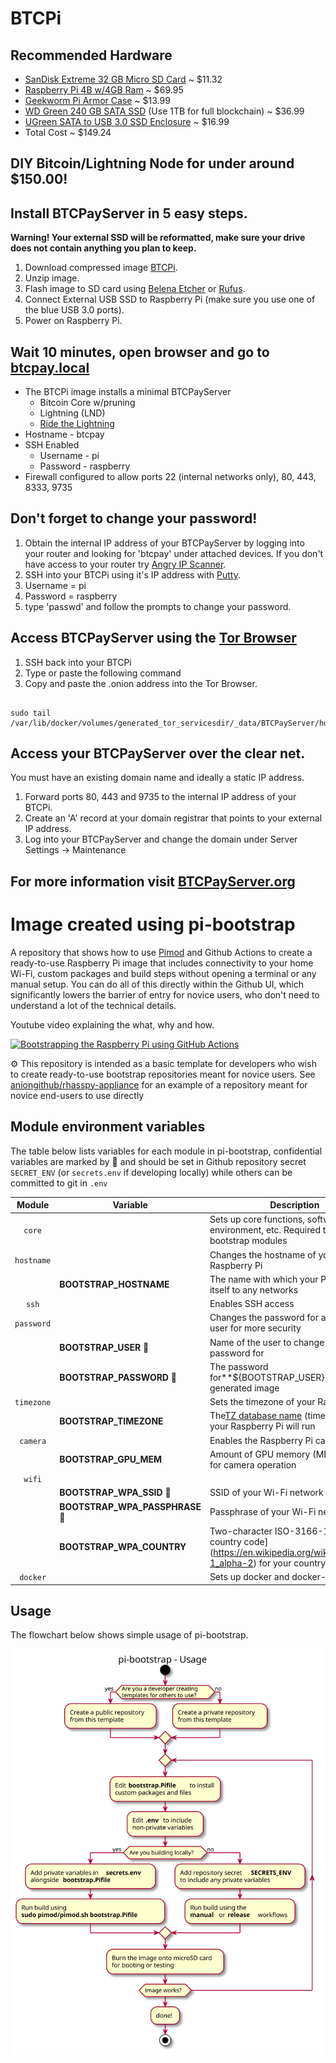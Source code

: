 # BTCPi

## Recommended Hardware
- [SanDisk Extreme 32 GB Micro SD Card](https://www.amazon.com/gp/product/B06XWMQ81P/ref=ewc_pr_img_1?smid=A3QF16EH69HELL&psc=1) ~ $11.32
- [Raspberry Pi 4B w/4GB Ram](https://www.canakit.com/raspberry-pi-4-basic-kit.html?defpid=4508) ~ $69.95 
- [Geekworm Pi Armor Case](https://www.amazon.com/Geekworm-Raspberry-Computer-Aluminum-Compatible/dp/B07VD568FB/ref=sr_1_1_sspa?crid=15LX9RNYD75ON&dchild=1&keywords=geekworm+raspberry+pi+4+case&qid=1635620307&s=electronics&sprefix=geekwo%2Celectronics%2C172&sr=1-1-spons&psc=1&spLa=ZW5jcnlwdGVkUXVhbGlmaWVyPUEzT1lIWUlSVFBIUU43JmVuY3J5cHRlZElkPUEwMjk0NjI3MlNZUEtZTDlJRkFTMiZlbmNyeXB0ZWRBZElkPUEwOTgyOTkxOE9EWFFHM1pQMzNWJndpZGdldE5hbWU9c3BfYXRmJmFjdGlvbj1jbGlja1JlZGlyZWN0JmRvTm90TG9nQ2xpY2s9dHJ1ZQ==) ~ $13.99
- [WD Green 240 GB SATA SSD](https://www.amazon.com/gp/product/B076Y374ZH/ref=ewc_pr_img_3?smid=A1GV4DXS40X1A5&psc=1) (Use 1TB for full blockchain) ~ $36.99
- [UGreen SATA to USB 3.0 SSD Enclosure](https://www.amazon.com/gp/product/B07D2BHVBD/ref=ewc_pr_img_4?smid=AKXVBT49GGF3B&psc=1) ~ $16.99
- Total Cost ~ $149.24

## DIY Bitcoin/Lightning Node for under around $150.00!

## Install BTCPayServer in 5 easy steps. 
**Warning! Your external SSD will be reformatted, make sure your drive does not contain anything you plan to keep.** 
1. Download compressed image [BTCPi](https://gateway.pinata.cloud/ipfs/QmeBKLyw9UDVf1QVpa8Y2XGkZm7LzXYeZqhJWGcBp8NvJb).
2. Unzip image. 
3. Flash image to SD card using [Belena Etcher](https://www.balena.io/etcher/) or [Rufus](https://rufus.ie/en/). 
4. Connect External USB SSD to Raspberry Pi (make sure you use one of the blue USB 3.0 ports). 
5. Power on Raspberry Pi. 

## Wait 10 minutes, open browser and go to [btcpay.local](http://btcpay.local)

- The BTCPi image installs a minimal BTCPayServer
    - Bitcoin Core w/pruning
    - Lightning (LND)
    - [Ride the Lightning](https://github.com/Ride-The-Lightning/RTL) 
- Hostname - btcpay
- SSH Enabled
  - Username - pi
  - Password - raspberry
- Firewall configured to allow ports 22 (internal networks only), 80, 443, 8333, 9735

## Don't forget to change your password!
1. Obtain the internal IP address of your BTCPayServer by logging into your router and looking for 'btcpay' under attached devices. If you don't have access to your router try [Angry IP Scanner](https://angryip.org/).
2. SSH into your BTCPi using it's IP address with [Putty](https://the.earth.li/~sgtatham/putty/latest/w32/putty-0.76-installer.msi). 
3. Username = pi
4. Password = raspberry
5. type 'passwd' and follow the prompts to change your password. 

## Access BTCPayServer using the [Tor Browser](https://www.torproject.org/download/) 

1. SSH back into your BTCPi 
2. Type or paste the following command
3. Copy and paste the .onion address into the Tor Browser.

```

sudo tail /var/lib/docker/volumes/generated_tor_servicesdir/_data/BTCPayServer/hostname

```



## Access your BTCPayServer over the clear net. 
You must have an existing domain name and ideally a static IP address. 
1. Forward ports 80, 443 and 9735 to the internal IP address of your BTCPi. 
2. Create an 'A' record at your domain registrar that points to your external IP address. 
3. Log into your BTCPayServer and change the domain under Server Settings -> Maintenance

## For more information visit [BTCPayServer.org](https://btcpayserver.org/)


# Image created using pi-bootstrap

A repository that shows how to use [Pimod](https://github.com/Nature40/pimod.git) and Github Actions to create a ready-to-use Raspberry Pi image that includes connectivity to your home Wi-Fi, custom packages and build steps without opening a terminal or any manual setup. You can do all of this directly within the Github UI, which significantly lowers the barrier of entry for novice users, who don't need to understand a lot of the technical details.

Youtube video explaining the what, why and how.

[![Bootstrapping the Raspberry Pi using GitHub Actions](http://img.youtube.com/vi/Lc6wvHgMYH4/0.jpg)](http://www.youtube.com/watch?v=Lc6wvHgMYH4 "Bootstrapping the Raspberry Pi using GitHub Actions ")

:gear: This repository is intended as a basic template for developers who wish to create ready-to-use bootstrap repositories meant for novice users. See [aniongithub/rhasspy-appliance](https://github.com/aniongithub/rhasspy-appliance) for an example of a repository meant for novice end-users to use directly

## Module environment variables

The table below lists variables for each module in pi-bootstrap, confidential variables are marked by 🔑 and should be set in Github repository secret ```SECRET_ENV``` (or ```secrets.env``` if developing locally) while others can be committed to git in ```.env```


|     Module     | Variable                        | Description                                                                                                                     | Default               |
| :--------------: | --------------------------------- | --------------------------------------------------------------------------------------------------------------------------------- | ----------------------- |
|   ```core```   |                                 | Sets up core functions, software, environment, etc. Required to use pi-bootstrap modules                                        |                       |
| ```hostname``` |                                 | Changes the hostname of your Raspberry Pi                                                                                       |                       |
|               | **BOOTSTRAP_HOSTNAME**          | The name with which your Pi will identify itself to any networks                                                                | *btcpay*        |
|   ```ssh```   |                                 | Enables SSH access                                                                                                              |                       |
| ```password``` |                                 | Changes the password for a specified user for more security                                                                     |                       |
|               | **BOOTSTRAP_USER** 🔑           | Name of the user to change the password for                                                                                     | *pi*                  |
|               | **BOOTSTRAP_PASSWORD** 🔑       | The password for**${BOOTSTRAP_USER}** on the generated image                                                                    | *raspberry*           |
| ```timezone``` |                                 | Sets the timezone of your Raspberry Pi                                                                                          |                       |
|               | **BOOTSTRAP_TIMEZONE**          | The[TZ database name](https://en.wikipedia.org/wiki/List_of_tz_database_time_zones) (timezone) where your Raspberry Pi will run | *America/Los_Angeles* |
|  ```camera```  |                                 | Enables the Raspberry Pi camera module                                                                                          |                       |
|               | **BOOTSTRAP_GPU_MEM**           | Amount of GPU memory (MB) to reserve for camera operation                                                                       | 128                   |
|   ```wifi```   |                                 |                                                                                                                                 |                       |
|               | **BOOTSTRAP_WPA_SSID** 🔑       | SSID of your Wi-Fi network                                                                                                      | *None*                |
|               | **BOOTSTRAP_WPA_PASSPHRASE** 🔑 | Passphrase of your Wi-Fi network                                                                                                | *None*                |
|               | **BOOTSTRAP_WPA_COUNTRY**       | Two-character ISO-3166-1 alpha-2 country code](https://en.wikipedia.org/wiki/ISO_3166-1_alpha-2) for your country.              | *None*                |
|  ```docker```  |                                 | Sets up docker and docker-compose                                                                                               |                       |

## Usage

The flowchart below shows simple usage of pi-bootstrap.

![Usage](assets/pi-bootstrap-usage.svg)
